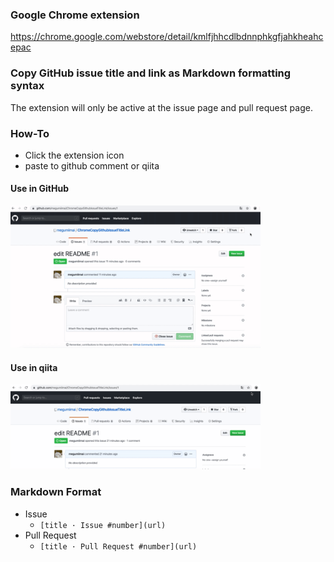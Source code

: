 ### Google Chrome extension
https://chrome.google.com/webstore/detail/kmlfjhhcdlbdnnphkgfjahkheahcepac
### Copy GitHub issue title and link as Markdown formatting syntax 
The extension will only be active at the issue page and pull request page.

### How-To
- Click the extension icon
- paste to github comment or qiita


#### Use in GitHub
<img src="https://github.com/megumiimai/ChromeCopyGithubIssueTitleLink/blob/master/howto/use_in_github.gif" width="400">

#### Use in qiita
<img src="https://github.com/megumiimai/ChromeCopyGithubIssueTitleLink/blob/master/howto/use_in_qiita.gif" width="400">


### Markdown Format
- Issue
    - `[title · Issue #number](url)`
- Pull Request
    - `[title · Pull Request #number](url)`
